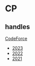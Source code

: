 # CP

## handles

[CodeForce](https://codeforces.com/profile/asimbaidya)

- [2023](./src/2023)
- [2022](./src/2022)
- [2021](./src/2021)
